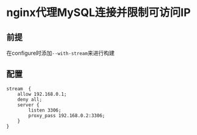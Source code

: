 # nginx代理MySQL连接并限制可访问IP

## 前提

在configure时添加`--with-stream`来进行构建

## 配置

```
stream  {
    allow 192.168.0.1;
    deny all;
    server {
        listen 3306;
        proxy_pass 192.168.0.2:3306;
    }
}
```

